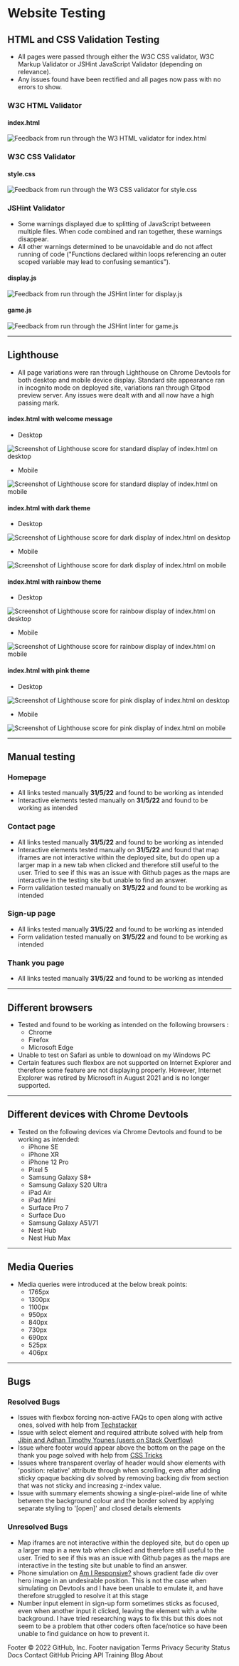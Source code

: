 # Website Testing

## HTML and CSS Validation Testing

- All pages were passed through either the W3C CSS validator, W3C Markup Validator or JSHint JavaScript Validator (depending on relevance).
- Any issues found have been rectified and all pages now pass with no errors to show.  

###  W3C HTML Validator

#### index.html
![Feedback from run through the W3 HTML validator for index.html](/assets/images/index-w3c-result.png)

###  W3C CSS Validator

#### style.css
![Feedback from run through the W3 CSS validator for style.css](/assets/images/css-w3c-result.png)

###  JSHint Validator
- Some warnings displayed due to splitting of JavaScript betweeen multiple files. When code combined and ran together, these warnings disappear.
- All other warnings determined to be unavoidable and do not affect running of code ("Functions declared within loops referencing an outer scoped variable may lead to confusing semantics").

#### display.js
![Feedback from run through the JSHint linter for display.js](/assets/images/display-jshint-result.png)

#### game.js
![Feedback from run through the JSHint linter for game.js](/assets/images/game-jshint-result.png)

---
## Lighthouse
- All page variations were ran through Lighthouse on Chrome Devtools for both desktop and mobile device display. Standard site appearance ran in incognito mode on deployed site, variations ran through Gitpod preview server. Any issues were dealt with and all now have a high passing mark.

#### index.html with welcome message
- Desktop

![Screenshot of Lighthouse score for standard display of index.html on desktop](/assets/images/index-standard-desktop.png)

- Mobile

![Screenshot of Lighthouse score for standard display of index.html on mobile](/assets/images/index-standard-mobile.png)

#### index.html with dark theme
- Desktop

![Screenshot of Lighthouse score for dark display of index.html on desktop](/assets/images/index-dark-desktop.png)

- Mobile

![Screenshot of Lighthouse score for dark display of index.html on mobile](/assets/images/index-dark-mobile.png)

#### index.html with rainbow theme
- Desktop

![Screenshot of Lighthouse score for rainbow display of index.html on desktop](/assets/images/index-rainbow-desktop.png)

- Mobile

![Screenshot of Lighthouse score for rainbow display of index.html on mobile](/assets/images/index-rainbow-mobile.png)

#### index.html with pink theme
- Desktop

![Screenshot of Lighthouse score for pink display of index.html on desktop](/assets/images/index-pink-desktop.png)

- Mobile

![Screenshot of Lighthouse score for pink display of index.html on mobile](/assets/images/index-pink-mobile.png)

---
## Manual testing

### Homepage
- All links tested manually **31/5/22** and found to be working as intended
- Interactive elements tested manually on **31/5/22** and found to be working as intended

### Contact page
- All links tested manually **31/5/22** and found to be working as intended
- Interactive elements tested manually on **31/5/22** and found that map iframes are not interactive within the deployed site, but do open up a larger map in a new tab when clicked and therefore still useful to the user. Tried to see if this was an issue with Github pages as the maps are interactive in the testing site but unable to find an answer.
- Form validation tested manually on **31/5/22** and found to be working as intended

### Sign-up page
- All links tested manually **31/5/22** and found to be working as intended
- Form validation tested manually on **31/5/22** and found to be working as intended

### Thank you page
- All links tested manually **31/5/22** and found to be working as intended

---
## Different browsers
- Tested and found to be working as intended on the following browsers :
    - Chrome
    - Firefox
    - Microsoft Edge
- Unable to test on Safari as unble to download on my Windows PC
- Certain features such flexbox are not supported on Internet Explorer and therefore some feature are not displaying properly. However, Internet Explorer was retired by Microsoft in August 2021 and is no longer supported.

---
## Different devices with Chrome Devtools
- Tested on the following devices via Chrome Devtools and found to be working as intended:
    - iPhone SE
    - iPhone XR
    - iPhone 12 Pro
    - Pixel 5
    - Samsung Galaxy S8+
    - Samsung Galaxy S20 Ultra
    - iPad Air
    - iPad Mini
    - Surface Pro 7
    - Surface Duo 
    - Samsung Galaxy A51/71
    - Nest Hub
    - Nest Hub Max

---
## Media Queries
- Media queries were introduced at the below break points:
    - 1765px
    - 1300px
    - 1100px
    - 950px
    - 840px
    - 730px
    - 690px
    - 525px
    - 406px

---
## Bugs
### Resolved Bugs
- Issues with flexbox forcing non-active FAQs to open along with active ones, solved with help from [Techstacker](https://techstacker.com/prevent-flexbox-child-element-height-stretch-css/)
- Issue with select element and required attribute solved with help from [Jibin and Adhan Timothy Younes (users on Stack Overflow)](https://stackoverflow.com/questions/44322824/select-required-not-working)
- Issue where footer would appear above the bottom on the page on the thank you page solved with help from [CSS Tricks](https://css-tricks.com/couple-takes-sticky-footer/)
- Issues where transparent overlay of header would show elements with 'position: relative' attribute through when scrolling, even after  adding sticky opaque backing div solved by removing backing div from section that was not sticky and increasing z-index value.
- Issue with summary elements showing a single-pixel-wide line of white between the background colour and the border solved by applying separate styling to '[open]' and closed details elements

### Unresolved Bugs
- Map iframes are not interactive within the deployed site, but do open up a larger map in a new tab when clicked and therefore still useful to the user. Tried to see if this was an issue with Github pages as the maps are interactive in the testing site but unable to find an answer.
- Phone simulation on [Am I Responsive?](https://ui.dev/amiresponsive) shows gradient fade div over hero image in an undesirable position. This is not the case when simulating on Devtools and I have been unable to emulate it, and have therefore struggled to resolve it at this stage
- Number input element in sign-up form sometimes sticks as focused, even when another input it clicked, leaving the element with a white background. I have tried researching ways to fix this but this does not seem to be a problem that other coders often face/notice so have been unable to find guidance on how to prevent it.




Footer
© 2022 GitHub, Inc.
Footer navigation
Terms
Privacy
Security
Status
Docs
Contact GitHub
Pricing
API
Training
Blog
About
